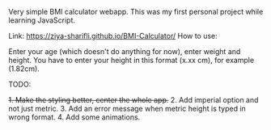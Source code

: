 Very simple BMI calculator webapp. This was my first personal project while learning JavaScript. 

Link: https://ziya-sharifli.github.io/BMI-Calculator/
How to use:

Enter your age (which doesn't do anything for now), enter weight and height. You have to enter your height in this format (x.xx cm), for example (1.82cm).

TODO:

~~1. Make the styling better, center the whole app.~~
2. Add imperial option and not just metric.
3. Add an error message when metric height is typed in wrong format.
4. Add some animations.
